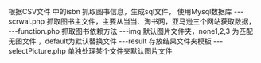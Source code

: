 根据CSV文件 中的isbn 抓取图书信息，生成sql文件， 使用Mysql数据库
﻿\---scrwal.php    抓取图书主文件，主要从当当、淘书网，亚马逊三个网站获取数据，
\---function.php  抓取图书依赖方法
\---img	          默认图片文件夹，none1,2,3 为匹配无图文件 ，default为默认替换文件
\---result	  存放结果文件夹模板 
\---selectPicture.php 单独处理某个文件夹默认图片文件